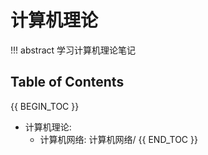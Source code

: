 # 计算机理论


!!! abstract 
    学习计算机理论笔记


## Table of Contents
{{ BEGIN_TOC }}
- 计算机理论: 
  - 计算机网络: 计算机网络/
{{ END_TOC }}